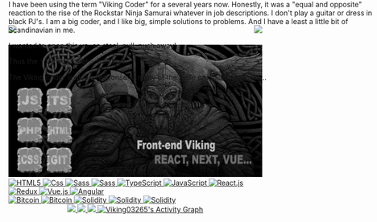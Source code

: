 <img align="left" src="https://visitor-badge.laobi.icu/badge?page_id=winner108.winner108" />
<img align="right" src="https://img.shields.io/github/followers/winner108?label=Follow&style=social" />
<h1 align="center"></h1>
<img src='logo.jpg'/>
<div>
  <a href="https://github.com/viking03265">
    <img alt="HTML5" src="https://img.shields.io/badge/HTML5-E34F26?style=plastic&logo=html5&logoColor=white" />
  </a>
  <a href="https://github.com/viking03265">
    <img alt="Css" src="https://img.shields.io/badge/CSS-239120?&style=plastic&logo=css3&logoColor=white" />
  </a>
  <a href="https://github.com/viking03265">
    <img alt="Sass" src="https://img.shields.io/badge/Sass-CC6699?style=plastic&logo=sass&logoColor=white" />
  </a>
   <a href="https://github.com/viking03265">
    <img alt="Sass" src="https://img.shields.io/badge/Tailwind CSS-yellow?style=plastic&logo=tailwind CSS&logoColor=white" />
  </a>
  <a href="https://github.com/viking03265">
    <img alt="TypeScript" src="https://img.shields.io/badge/-TypeScript-007ACC?style=plastic&logo=typescript&logoColor=white" />
  </a>
  <a href="https://github.com/viking03265">
    <img alt="JavaScript" src="https://img.shields.io/badge/JavaScript-11bb44?style=plastic&logo=javascript&logoColor=white" />
  </a>
  <a href="https://github.com/viking03265">
    <img alt="React.js" src="https://img.shields.io/badge/-ReactJS-blue?style=plastic&logo=react&logoColor=white" />
  </a>
  <a href="https://github.com/viking03265">
    <img alt="Redux" src="https://img.shields.io/badge/-Redux-764ABC?style=plastic&logo=redux&logoColor=white" />
  </a>
  <a href="https://github.com/viking03265">
    <img alt="Vue.js" src="https://img.shields.io/badge/Vue.js-35495E?style=plastic&logo=vue.js&logoColor=4FC08D" />
  </a>
   <a href="https://github.com/viking03265">
    <img alt="Angular" src="https://img.shields.io/badge/-Angular-DD0031?style=plastic&logo=angular&logoColor=white" />
  </a>
</div>

<div>
  <a href="https://github.com/viking03265">
    <img alt="Bitcoin" src="https://img.shields.io/badge/Bitcoin-ab790d?style=plastic&logo=bitcoin&logoColor=white" />
  </a>
  <a href="https://github.com/viking03265">
    <img alt="Bitcoin" src="https://img.shields.io/badge/Ethereum-442288?style=plastic&logo=ethereum&logoColor=white" />
  </a>
  <a href="https://github.com/viking03265">
    <img alt="Solidity" src="https://img.shields.io/badge/Solidity-blue?style=plastic&logo=solidity&logoColor=white" />
  </a>
  <a href="https://github.com/viking03265">
    <img alt="Solidity" src="https://img.shields.io/badge/Rust-443330?style=plastic&logo=rust&logoColor=white" />
  </a>
  <a href="https://github.com/viking03265">
    <img alt="Solidity" src="https://img.shields.io/badge/Web3.js-11aa33?style=plastic&logo=web3.js&logoColor=white" />
  </a>
</div>
<div style="position:absolute; top:0">
  I have been using the term "Viking Coder" for a several years now. Honestly, it was a "equal and opposite" reaction to the rise of the Rockstar Ninja Samurai whatever in job descriptions. I don't play a guitar or dress in black PJ's. I am a big coder, and I like big, simple solutions to problems. And I have a least a little bit of Scandinavian in me.

I wanted to open this up, so steal, pull, push away!

Thus the ✨Viking Coder✨ was born.

The Viking coder is also a response to many of the Agile practices out there...
</div>


<div align="center">
  <a href="https://github.com/viking03265">
  <img src = 'https://camo.githubusercontent.com/b64f4b46add533e35e5688fd23ae7f516b621277d8926ad728d3db8d4e0ef8f6/68747470733a2f2f6769746875622d70726f66696c652d74726f7068792e76657263656c2e6170702f3f757365726e616d653d646576647265616d736f6c7574696f6e26636f6c756d6e3d37267468656d653d6f6e656461726b'/>
  <img height="180em" src="https://github-readme-stats.vercel.app/api?username=viking03265&show_icons=true&theme=dark&include_all_commits=true&count_private=true"/>
  <img height="180em" src="https://github-readme-stats.vercel.app/api/top-langs/?username=viking03265&layout=compact&langs_count=7&theme=dark"/>
<!--   <img height="295em"  src="https://activity-graph.herokuapp.com/graph?username=dreamlancer&theme=xcode"/> -->
   <img alt="Viking03265's Activity Graph" src="https://activity-graph.herokuapp.com/graph?username=viking03265&bg_color=1F222E&color=F8D866&line=F85D7F&point=FFFFFF&hide_border=true" />
 
  </a></div>
<!--
**Viking03265/Viking03265** is a ✨ _special_ ✨ repository because its `README.md` (this file) appears on your GitHub profile.

Here are some ideas to get you started:

- 🔭 I’m currently working on ...
- 🌱 I’m currently learning ...
- 👯 I’m looking to collaborate on ...
- 🤔 I’m looking for help with ...
- 💬 Ask me about ...
- 📫 How to reach me: ...
- 😄 Pronouns: ...
- ⚡ Fun fact: ...
-->
